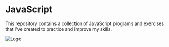# JavaScript

This repository contains a collection of JavaScript programs and exercises that I've created to practice and improve my skills.

![Logo](https://www.bing.com/th/id/OGC.566122c38cdf39e5388b2d9f62145aff?pid=1.7&rurl=https%3a%2f%2fcdn.dribbble.com%2fusers%2f1018278%2fscreenshots%2f3870893%2fhello_world.gif&ehk=ug3EjpfCMNeP7XN%2bHQeVgToDqw2MLatShgKIjwuAEz0%3d)
